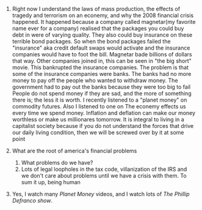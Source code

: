 1. Right now I understand the laws of mass production, the effects of tragedy and terrorism on an econemy, and why the 2008 financial crisis happened. It happened because a company called magnetar(my favorite name ever for a company) realised that the packages you could buy debt in were of varying
quality. They also could buy insurance on these terrible bond packages. So when the bond packages failed the "insurance" aka credit default swaps would activate and the insurance companies would have to foot the bill. Magnetar bade billions of dollars that way. Other companies joined in, this can be
seen in "the big short" movie. This bankrupted the insurance companies. The problem is that some of the insurance companies were banks. The banks had no more money to pay off the people who wanted to withdraw money. The government had to pay out the banks because they were too big to fail
People do not spend money if they are sad, and the more of something there is; the less it is worth. I recently listened to a "planet money" on commodity futures. Also I listened to one on 
The econemy effects us every time we spend money. Inflation and deflation can make our money worthless or make us millionares tomorrow. It is integral to living in a capitalist society because if you do not understand the forces that drive our daily living condition, then we will be screwed over by
it at some point

2. What are the root of america's financial problems
	1. What problems do we have?
	1. Lots of legal loopholes in the tax code, villanization of the IRS and we don't care about problems until we have a crisis with them. To sum it up, being human

3. Yes, I watch many _Planet Money_ videos, and I watch lots of _The Phillip Defranco show_. 
    
